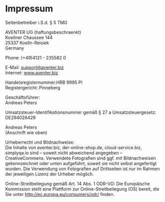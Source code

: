# Impressum

Seitenbetreiber i.S.d. § 5 TMG

AVENTER UG (haftungsbeschraenkt)  
Koellner Chaussee 144  
25337 Koelln-Reisiek  
Germany

Phone: (+49)4121 - 235582 0

E-Mail: support@aventer.biz  
Internet: www.aventer.biz  

Handelsregisternummer:HRB 9995 PI  
Registergericht: Pinneberg  

Geschäftsführer:  
Andreas Peters

Umsatzsteuer-Identifikationsnummer gemäß § 27 a Umsatzsteuergesetz:  
DE294026429

Andreas Peters  
(Anschrift wie oben)  

Urheberrecht und Bildnachweise:  
Die Inhalte von aventer.biz, der-online-shop.de, cloud-service.biz, simplyqa.io sind – soweit nicht abweichend angegeben – CreativeCommens.
Verwendete Fotografien sind ggf. mit Bildnachweisen gekennzeichnet oder unten aufgeführt, soweit sie nicht selbst angefertigt wurden.
Die Verwendung von Fotografien auf Drittseiten ist nur im Rahmen der jeweiligen Lizenz der Urheber möglich.

Online-Streitbeilegung gemäß Art. 14 Abs. 1 ODR-VO: Die Europäische Kommission stellt eine Plattform zur Online-Streitbeilegung (OS) bereit, die Sie unter http://ec.europa.eu/consumers/odr/ finden.